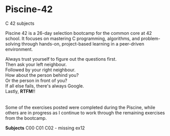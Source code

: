 # Piscine-42
C 42 subjects

Piscine 42 is a 26-day selection bootcamp for the common core at 42 school. It focuses on mastering C programming, algorithms, and problem-solving through hands-on, project-based learning in a peer-driven environment.

Always trust yourself to figure out the questions first. <br>
Then ask your left neighbour.<br>
Followed by your right neighbour.<br>
How about the person behind you?<br>
Or the person in front of you?<br>
If all else fails, there's always Google.<br>
Lastly, **RTFM**!! <br>
<br>
<br>
Some of the exercises posted were completed during the Piscine, while others are in progress as I continue to work through the remaining exercises from the bootcamp.

**Subjects**
C00
C01
C02 - missing ex12